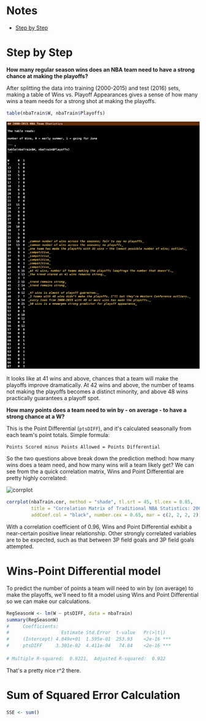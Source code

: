 # Notes

- [Step by Step](#step-by-step)


# Step by Step

**How many regular season wins does an NBA team need to have a strong chance at making the playoffs?**

After splitting the data into training (2000-2015) and test (2016) sets, making a table of Wins vs. Playoff Appearances gives a sense of how many wins a team needs for a strong shot at making the playoffs. 

``` r
table(nbaTrain$W, nbaTrain$Playoffs)
```

![WinsPlayoffTable](WinsPlayoffTable.png)

It looks like at 41 wins and above, chances that a team will make the playoffs improve dramatically. At 42 wins and above, the number of teams not making the playoffs becomes a distinct minority, and above 48 wins practically guarantees a playoff spot. 

**How many points does a team need to win by - on average - to have a strong chance at a W?** 

This is the Point Differential (`ptsDIFF`), and it's calculated seasonally from each team's point totals. Simple formula: 

	Points Scored minus Points Allowed = Points Differential

So the two questions above break down the prediction method: how many wins does a team need, and how many wins will a team likely get? We can see from the a quick correlation matrix, Wins and Point Differential are pretty highly correlated:

![corrplot](~/nba2k17/plots/nba-corrplot-ptsDIFF-02.png)

``` r
corrplot(nbaTrain.cor, method = "shade", tl.srt = 45, tl.cex = 0.85, 
         title = "Correlation Matrix of Traditional NBA Statistics: 2000-2015", 
         addCoef.col = "black", number.cex = 0.65, mar = c(2, 2, 2, 2))
```

With a correlation coefficient of 0.96, Wins and Point Differential exhibit a near-certain positive linear relationship.
Other strongly correlated variables are to be expected, such as that between 3P field goals and 3P field goals attempted. 

# Wins-Point Differential model

To predict the number of points a team will need to win by (on average) to make the playoffs, we'll need to fit a model using Wins and Point Differential so we can make our calculations.

``` r
RegSeasonW <- lm(W ~ ptsDIFF, data = nbaTrain)
summary(RegSeasonW)
#     Coefficients:
#                   Estimate Std.Error  t-value   Pr(>|t|)    
#     (Intercept) 4.049e+01  1.595e-01  253.93    <2e-16 ***
#     ptsDIFF     3.301e-02  4.411e-04   74.84    <2e-16 ***

# Multiple R-squared:  0.9221,	Adjusted R-squared:  0.922 
```

That's a pretty nice r^2 there. 


# Sum of Squared Error Calculation

``` r
SSE <- sum()
```